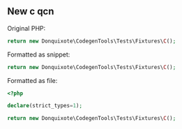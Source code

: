 ## New c qcn

Original PHP:

```php
return new Donquixote\CodegenTools\Tests\Fixtures\C();
```

Formatted as snippet:

```php
return new Donquixote\CodegenTools\Tests\Fixtures\C();
```

Formatted as file:

```php
<?php

declare(strict_types=1);

return new Donquixote\CodegenTools\Tests\Fixtures\C();
```
